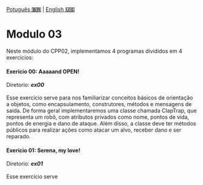<a href="" target="_blank">Potuguês **🇧🇷**</a> | <a href="./README_en.md" target="_blank">English **🇺🇸**</a>

# Modulo 03
Neste módulo do CPP02, implementamos 4 programas divididos em 4 exercícios:

#### Exerício 00: Aaaaand OPEN!
Diretorio: _**ex00**_</br></br>
Esse exercício serve para nos familiarizar conceitos básicos de orientação a objetos, como encapsulamento, construtores, métodos e mensagens de saída.
De forma geral  implementaremos uma classe chamada ClapTrap, que representa um robô, com atributos privados como nome, pontos de vida, pontos de energia e dano de ataque. Além disso, a classe deve ter métodos públicos para realizar ações como atacar um alvo, receber dano e ser reparado.

#### Exerício 01: Serena, my love!
Diretorio: _**ex01**_</br></br>
Esse exercício serve
